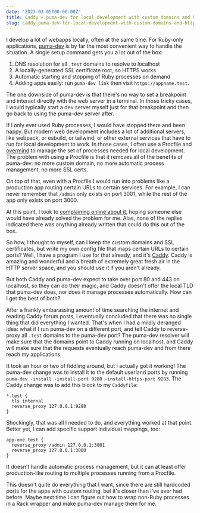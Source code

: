 ```yaml
---
date: "2023-03-05T00:00:00Z"
title: Caddy + puma-dev for local development with custom domains and HTTPS
slug: caddy-puma-dev-for-local-development-with-custom-domains-and-https
---
```


I develop a lot of webapps locally, often at the same time. For Ruby-only applications, [puma-dev][] is by far the most convenient way to handle the situation. A single setup command gets you a lot out of the box:

1. DNS resolution for all `.test` domains to resolve to localhost
1. A locally-generated SSL certificate root, so HTTPS works
1. Automatic starting and stopping of Ruby processes on demand
1. Adding apps easily: run `puma-dev link` then visit `https://appname.test`.

The one downside of puma-dev is that there's no way to set a breakpoint and interact directly with the web server in a terminal. In those tricky cases, I would typically start a dev server myself just for that breakpoint and then go back to using the puma-dev server after.

If I only ever used Ruby processes, I would have stopped there and been happy. But modern web development includes a lot of additional servers, like webpack, or esbuild, or tailwind, or other external services that have to run for local development to work. In those cases, I often use a Procfile and [overmind][] to manage the set of processes needed for local development. The problem with using a Procfile is that it removes all of the benefits of puma-dev: no more custom domain, no more automatic process management, no more SSL certs.

On top of that, even with a Procfile I would run into problems like a production app routing certain URLs to certain services. For example, I can never remember that `/admin` only exists on port 3001, while the rest of the app only exists on port 3000.

At this point, I took to [complaining online about it][1], hoping someone else would have already solved the problem for me. Alas, none of the replies indicated there was anything already written that could do this out of the box.

So how, I thought to myself, can I keep the custom domains and SSL certificates, but write my own config file that maps certain URLs to certain ports? Well, I have a program I use for that already, and it's [Caddy][]. Caddy is amazing and wonderful and a breath of extremely great fresh air in the HTTP server space, and you should use it if you aren't already.

But both Caddy and puma-dev expect to take over port 80 and 443 on localhost, so they can do their magic, and Caddy doesn't offer the local TLD that puma-dev does, nor does it manage processes automatically. How can I get the best of both?

After a frankly embarassing amount of time searching the internet and reading Caddy forum posts, I eventually concluded that there was no single thing that did everything I wanted. That's when I had a mildly deranged idea: what if I run puma-dev on a different port, and tell Caddy to reverse-proxy all `.test` domains to the puma-dev port? The puma-dev resolver will make sure that the domains point to Caddy running on localhost, and Caddy will make sure that the requests eventually reach puma-dev and from there reach my applications.

It took an hour or two of fiddling around, but I actually got it working! The puma-dev change was to install it to the default userland ports by running `puma-dev -install -install-port 9280 -install-https-port 9283`. The Caddy change was to add this block to my `Caddyfile`:

```Caddyfile
*.test {
  tls internal
  reverse_proxy 127.0.0.1:9280
}
```

Shockingly, that was all I needed to do, and everything worked at that point. Better yet, I can add specific support individual mappings, too:

```Caddyfile
app-one.test {
  reverse_proxy /admin 127.0.0.1:3001
  reverse_proxy 127.0.0.1:3000
}
```

It doesn't handle automatic process management, but it can at least offer production-like routing to multiple processes running from a Procfile.

This doesn't quite do everything that I want, since there are still hardcoded ports for the apps with custom routing, but it's closer than I've ever had before. Maybe next time I can figure out how to wrap non-Ruby processes in a Rack wrapper and make puma-dev manage them for me.

[1]: https://fiasco.social/@indirect/109927615725945076
[puma-dev]: https://github.com/puma/puma-dev
[overmind]: https://github.com/DarthSim/overmind
[Caddy]: https://caddyserver.com/
